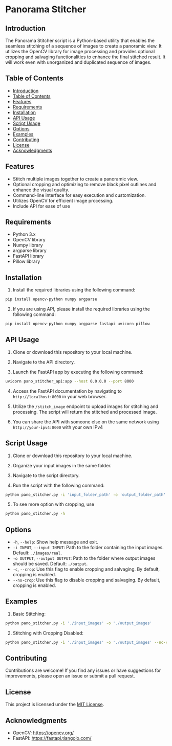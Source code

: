 # Panorama Stitcher

## Introduction

The Panorama Stitcher script is a Python-based utility that enables the seamless stitching of a sequence of images to create a panoramic view. It utilizes the OpenCV library for image processing and provides optional cropping and salvaging functionalities to enhance the final stitched result. It will work even with unorganized and duplicated sequence of images.

## Table of Contents

- [Introduction](#introduction)
- [Table of Contents](#table-of-contents)
- [Features](#features)
- [Requirements](#requirements)
- [Installation](#installation)
- [API Usage](#api-usage)
- [Script Usage](#script-usage)
- [Options](#options)
- [Examples](#examples)
- [Contributing](#contributing)
- [License](#license)
- [Acknowledgments](#acknowledgments)

## Features

- Stitch multiple images together to create a panoramic view.
- Optional cropping and optimizing to remove black pixel outlines and enhance the visual quality.
- Command-line interface for easy execution and customization.
- Utilizes OpenCV for efficient image processing.
- Include API for ease of use

## Requirements

- Python 3.x
- OpenCV library
- Numpy library
- argparse library
- FastAPI library
- Pillow library

## Installation

1. Install the required libraries using the following command:

```bash
pip install opencv-python numpy argparse
```

2. If you are using API, please install the required libraries using the following command:

```bash
pip install opencv-python numpy argparse fastapi uvicorn pillow
```

## API Usage

1. Clone or download this repository to your local machine.

2. Navigate to the API directory.

3. Launch the FastAPI app by executing the following command:

```bash
uvicorn pano_stitcher_api:app --host 0.0.0.0 --port 8000
```

4. Access the FastAPI documentation by navigating to `http://localhost:8000` in your web browser.

5. Utilize the `/stitch_image` endpoint to upload images for stitching and processing. The script will return the stitched and processed image.

6. You can share the API with someone else on the same network using `http://your-ipv4:8000` with your own IPv4

## Script Usage

1. Clone or download this repository to your local machine.

2. Organize your input images in the same folder.

3. Navigate to the script directory.

4. Run the script with the following command:

```bash
python pano_stitcher.py -i 'input_folder_path' -o 'output_folder_path'
```

5. To see more option with cropping, use

```bash
python pano_stitcher.py -h
```

## Options

- `-h`, `--help`: Show help message and exit.
- `-i INPUT`, `--input INPUT`: Path to the folder containing the input images. Default: `./images/real`.
- `-o OUTPUT`, `--output OUTPUT`: Path to the folder where output images should be saved. Default: `./output`.
- `-c`, `--crop`: Use this flag to enable cropping and salvaging. By default, cropping is enabled.
- `--no-crop`: Use this flag to disable cropping and salvaging. By default, cropping is enabled.

## Examples

1. Basic Stitching:
  
```bash
python pano_stitcher.py -i './input_images' -o './output_images'
```

2. Stitching with Cropping Disabled:

```bash
python pano_stitcher.py -i './input_images' -o './output_images' --no-crop
```

## Contributing

Contributions are welcome! If you find any issues or have suggestions for improvements, please open an issue or submit a pull request.

## License

This project is licensed under the [MIT License](LICENSE).

## Acknowledgments

- OpenCV: https://opencv.org/
- FastAPI: https://fastapi.tiangolo.com/